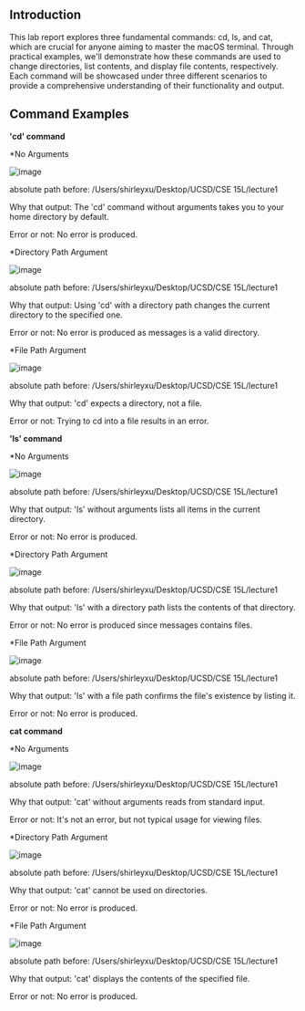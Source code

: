 ## Introduction
This lab report explores three fundamental commands: cd, ls, and cat, which are crucial for anyone aiming to master the macOS terminal. Through practical examples, we'll demonstrate how these commands are used to change directories, list contents, and display file contents, respectively. Each command will be showcased under three different scenarios to provide a comprehensive understanding of their functionality and output. 

## Command Examples
**'cd' command**

*No Arguments

![image](https://github.com/furyhorn/cse15l-lab-reports/assets/165836763/5493e2c5-0027-42e1-9072-4083f7a37ba8)

absolute path before: /Users/shirleyxu/Desktop/UCSD/CSE 15L/lecture1

Why that output: The 'cd' command without arguments takes you to your home directory by default. 

Error or not: No error is produced.


*Directory Path Argument

![image](https://github.com/furyhorn/cse15l-lab-reports/assets/165836763/ec47c357-0cee-4586-9749-bcbc7b534bc7)

absolute path before: /Users/shirleyxu/Desktop/UCSD/CSE 15L/lecture1

Why that output: Using 'cd' with a directory path changes the current directory to the specified one. 

Error or not: No error is produced as messages is a valid directory.


*File Path Argument

![image](https://github.com/furyhorn/cse15l-lab-reports/assets/165836763/6fc0be3b-ad32-4c0d-96f3-72a7e199f305)

absolute path before: /Users/shirleyxu/Desktop/UCSD/CSE 15L/lecture1

Why that output:  'cd' expects a directory, not a file. 

Error or not: Trying to cd into a file results in an error.



**'ls' command**

*No Arguments

![image](https://github.com/furyhorn/cse15l-lab-reports/assets/165836763/1b39e91d-ff9a-4790-bd0f-69beb3180a89)

absolute path before: /Users/shirleyxu/Desktop/UCSD/CSE 15L/lecture1

Why that output: 'ls' without arguments lists all items in the current directory.

Error or not:  No error is produced.


*Directory Path Argument

![image](https://github.com/furyhorn/cse15l-lab-reports/assets/165836763/7e0e24e6-b8c1-4697-84e2-b048d0de5dc6)

absolute path before: /Users/shirleyxu/Desktop/UCSD/CSE 15L/lecture1

Why that output: 'ls' with a directory path lists the contents of that directory. 

Error or not: No error is produced since messages contains files.


*File Path Argument

![image](https://github.com/furyhorn/cse15l-lab-reports/assets/165836763/948990be-5606-4c02-95d8-20fcf6b5901a)

absolute path before: /Users/shirleyxu/Desktop/UCSD/CSE 15L/lecture1

Why that output: 'ls' with a file path confirms the file's existence by listing it. 

Error or not: No error is produced.


**cat command**

*No Arguments

![image](https://github.com/furyhorn/cse15l-lab-reports/assets/165836763/8dda8baf-f35a-42ec-ba31-27cd324e6598)

absolute path before: /Users/shirleyxu/Desktop/UCSD/CSE 15L/lecture1

Why that output: 'cat' without arguments reads from standard input. 

Error or not: It's not an error, but not typical usage for viewing files.


*Directory Path Argument

![image](https://github.com/furyhorn/cse15l-lab-reports/assets/165836763/c0e3f470-7021-48c5-8c11-1ae4acbd2e42)

absolute path before: /Users/shirleyxu/Desktop/UCSD/CSE 15L/lecture1

Why that output: 'cat' cannot be used on directories.

Error or not: No error is produced.


*File Path Argument

![image](https://github.com/furyhorn/cse15l-lab-reports/assets/165836763/e02b44b7-0760-4610-a54e-3890ce9c8fbe)

absolute path before: /Users/shirleyxu/Desktop/UCSD/CSE 15L/lecture1

Why that output: 'cat' displays the contents of the specified file. 

Error or not: No error is produced.
